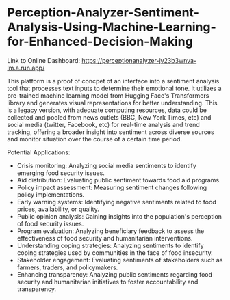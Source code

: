 # Perception-Analyzer-Sentiment-Analysis-Using-Machine-Learning-for-Enhanced-Decision-Making

Link to Online Dashboard: https://perceptionanalyzer-jv23b3wnva-lm.a.run.app/

This platform is a proof of concpet of an interface into a sentiment analysis tool that processes text inputs to determine their emotional tone. It utilizes a pre-trained machine learning model from Hugging Face's Transformers library and generates visual representations for better understanding. This is a legacy version, with adequate computing resources, data could be collected and pooled from news outlets (BBC, New York Times, etc) and social media (twitter, Facebook, etc) for real-time analysis and trend tracking, offering a broader insight into sentiment across diverse sources and monitor situation over the course of a certain time period.

Potential Applications: 
- Crisis monitoring: Analyzing social media sentiments to identify emerging food security issues.
- Aid distribution: Evaluating public sentiment towards food aid programs.
- Policy impact assessment: Measuring sentiment changes following policy implementations.
- Early warning systems: Identifying negative sentiments related to food prices, availability, or quality.
- Public opinion analysis: Gaining insights into the population's perception of food security issues.
- Program evaluation: Analyzing beneficiary feedback to assess the effectiveness of food security and humanitarian interventions.
- Understanding coping strategies: Analyzing sentiments to identify coping strategies used by communities in the face of food insecurity.
- Stakeholder engagement: Evaluating sentiments of stakeholders such as farmers, traders, and policymakers.
- Enhancing transparency: Analyzing public sentiments regarding food security and humanitarian initiatives to foster accountability and transparency.
